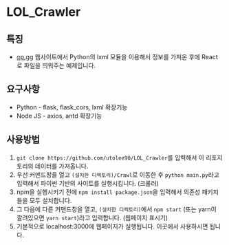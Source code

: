 # LOL_Crawler
## 특징
- [op.gg](https://op.gg/) 웹사이트에서 Python의 lxml 모듈을 이용해서 정보를 가져온 후에 React로 파일을 띄워주는 예제입니다. 
## 요구사항
- Python - flask, flask_cors, lxml 확장기능
- Node JS -  axios, antd 확장기능
## 사용방법
1. `git clone https://github.com/utolee90/LOL_Crawler`를 입력해서 이 리포지토리의 데이터를 가져옵니다.
1. 우선 커맨드창을 열고 `(설치한 디렉토리)/Crawl`로 이동한 후 `python main.py`라고 입력해서 파이썬 기반의 사이트를 실행시킵니다. (크롤러)
1. npm을 실행시키기 전에 `npm install package.json`을 입력해서 의존성 패키지들을 모두 설치합니다.
1. 그 다음에 다른 커맨드창을 열고, `(설치한 디렉토리)`에서 `npm start` (또는 yarn이 깔려있으면 `yarn start`)라고 입력합니다. (웹페이지 표시기)
1. 기본적으로 localhost:3000에 웹페이지가 실행됩니다. 이곳에서 사용하시면 됩니다.
